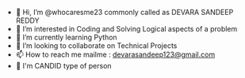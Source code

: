 - 👋 Hi, I’m @whocaresme23 commonly called as DEVARA SANDEEP REDDY
- 👀 I’m interested in Coding and Solving Logical aspects of a problem
- 🌱 I’m currently learning Python
- 💞️ I’m looking to collaborate on Technical Projects
- 📫 How to reach me mailme : devarasandeep123@gmail.com
- 🖤 I'm CANDID type of person

<!---
whocaresme23/whocaresme23 is a ✨ special ✨ repository because its `README.md` (this file) appears on your GitHub profile.
You can click the Preview link to take a look at your changes.
--->
